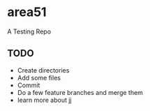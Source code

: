 # area51

A Testing Repo

## TODO

- Create directories
- Add some files
- Commit
- Do a few feature branches and merge them
- learn more about jj
